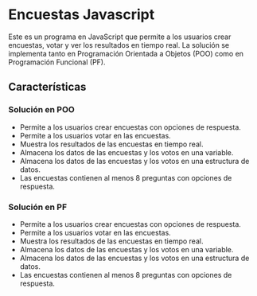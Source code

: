 # Encuestas Javascript

Este es un programa en JavaScript que permite a los usuarios crear encuestas, votar y ver los resultados en tiempo real. La solución se implementa tanto en Programación Orientada a Objetos (POO) como en Programación Funcional (PF).

## Características

### Solución en POO

- Permite a los usuarios crear encuestas con opciones de respuesta.
- Permite a los usuarios votar en las encuestas.
- Muestra los resultados de las encuestas en tiempo real.
- Almacena los datos de las encuestas y los votos en una variable.
- Almacena los datos de las encuestas y los votos en una estructura de datos.
- Las encuestas contienen al menos 8 preguntas con opciones de respuesta.

### Solución en PF

- Permite a los usuarios crear encuestas con opciones de respuesta.
- Permite a los usuarios votar en las encuestas.
- Muestra los resultados de las encuestas en tiempo real.
- Almacena los datos de las encuestas y los votos en una variable.
- Almacena los datos de las encuestas y los votos en una estructura de datos.
- Las encuestas contienen al menos 8 preguntas con opciones de respuesta.
